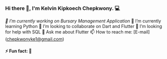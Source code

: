 ### Hi there 👋, I'm Kelvin Kipkoech Chepkwony. 💻

 *🔭 I’m currently working on Bursary Management Application*
 🌱 I’m currently learning Python
 👯 I’m looking to collaborate on Dart and Flutter
 🤔 I’m looking for help with SQL
 💬 Ask me about Flutter
 📫 How to reach me:
[E-mail] (chepkwonyke1@gmail.com) 
 #### ⚡ Fun fact: 🎯

